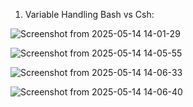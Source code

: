1. Variable Handling 
Bash vs Csh:

![Screenshot from 2025-05-14 14-01-29](https://github.com/user-attachments/assets/e95adf0f-242a-450c-a358-674892d4e134)

![Screenshot from 2025-05-14 14-05-55](https://github.com/user-attachments/assets/307cd80b-574b-410b-8474-2d5d7b584d69)

![Screenshot from 2025-05-14 14-06-33](https://github.com/user-attachments/assets/949dd327-1f07-4bc7-a59e-d1909a0f2901)

![Screenshot from 2025-05-14 14-06-40](https://github.com/user-attachments/assets/86c1acb4-4850-4f06-9c1c-c368d59c663d)

